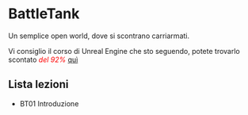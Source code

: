 # BattleTank
Un semplice open world, dove si scontrano carriarmati.

Vi consiglio il corso di Unreal Engine che sto seguendo, potete trovarlo scontato <span style="color:red">*del 92%*</span> [quì](https://www.udemy.com/unrealcourse?couponCode=GitHubSpecial)

## Lista lezioni

- BT01 Introduzione
